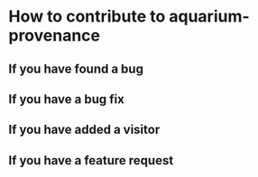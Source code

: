 # How to contribute to aquarium-provenance

## If you have found a bug

## If you have a bug fix

## If you have added a visitor

## If you have a feature request
